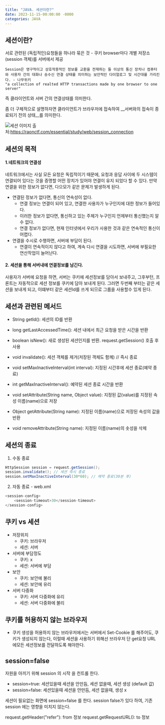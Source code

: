 ```yaml
---
title: "JAVA. 세션이란?"
date: 2023-11-15-00:00:00 -0000
categories: JAVA
---
```



## 세션이란?
서로 관련된 (독립적인)요청들을 하나라 묶은 것 - 쿠키
browser마다 개별 저장소 (session 객체)를 서버에서 제공
```
Session은 영구적이고 상호작용적인 정보를 교환을 전재하는 둘 이상의 통신 장치나 컴퓨터와 사용자 간의 대화나 송수신 연결 상태를 의미하는 보안적인 다이얼로그 및 시간대를 가리킨다. - 나무위키
"a collection of realted HTTP transactions made by one browser to one server"
```

즉 클라이언트와 서버 간의 연결상태를 의미한다.

좀 더 구체적으로 설명하자면 클라이언트가 브라우저에 접속하여 __서버와의 접속이 종료되기 전의 상태__를 의미한다.


![세션](https://raonctf.com/static/essential/images/network/network_session_01.jpg)
이미지 출처:https://raonctf.com/essential/study/web/session_connection


## 세션의 목적

#### 1.네트워크의 연결성
네트워크에서는 사실 모든 요청은 독립적이기 때문에, 요청과 응답 사이에 두 시스템이 연결되어 있다는 것을 증명할 어떤 장치가 있어야 연결이 유지 되었다 할 수 있다. 만약 연결을 위한 정보가 없다면, 다으모가 같은 문제가 발생하게 된다.
- 연결된 정보가 없다면, 통신의 연속성이 없다.
    - 연결 정보는 연결이 되어 있고, 연결한 사용자가 누구인지에 대한 정보가 들어있다.
    - 이러한 정보가 없다면, 통신하고 있는 주체가 누구인지 언제부터 통신했는지 알수 없다.
    - 연결 정보가 없다면, 현재 인터넷에서 우리가 사용한 것과 같은 연속적인 통신이 어렵다.
- 연결을 수시로 수행하면, 서버에 부담이 된다.
    - 연결이 연속적이지 않다고 하여, 계속 다시 연결을 시도하면, 서버에 부필요한 연산작업이 늘어난다.
#### 2. 세션을 통해 서버내에 연결정보를 남긴다.
사용자가 서버에 요청을 하면, 서버는 쿠키에 세션정보를 담아서 보내주고, 그후부턴, 프론트는 자동적으로 세션 정보를 쿠키에 담아 보내게 된다. 그러면 두번째 부터는 같은 세션을 보내게 되고, 이떄부터 같은 세션Id를 쓰게 되므로 그룹을 사용할수 있게 된다.


## 세션과 관련된 메서드
- String getId(): 세션의 ID를 반환
- long getLastAccessedTime(): 세션 내에서 최근 요청을 받은 시간을 반환
- boolean isNew(): 새로 생성된 세션인지를 반환. request.getSession() 호출 후 사용
- void invalidate(): 세션 객체를 제거(저장된 객체도 함께) // 즉시 종료
- void setMaxInactiveInterval(int interval): 지정된 시간후에 세션 종료(예약 종료)
- int getMaxInactiveInterval(): 예약된 세션 종료 시간을 반환

- void setAttribute(String name, Object value): 지정된 값(value)를 지정된 속성 이름(name)으로 저장
- Object getAttribute(String name): 지정된 이름(name)으로 저장된 속성의 값을 반환
- void removeAttribute(String name): 지정된 이름(name)의 솟성을 삭제

## 세션의 종료
1. 수동 종료
```java
HttpSession session = request.getSession();
session.invalidate(); // 세션 즉시 종료
session.setMaxInactiveInterval(30*60); // 예약 종료(30분 후)
```
2. 자동 종료 - web.xml
```java
<session-config>
    <session-timeout>30</session-timeout>
</session-config>
```

## 쿠키 vs 세션
- 저장위치
    - 쿠키: 브라우저
    - 세션: 서버
- 서버에 부담정도
    - 쿠키: x
    - 세션: 서버에 부담
- 보안
    - 쿠키: 보안에 불리
    - 세션: 보안에 유리
- 서버 다중화
    - 쿠키: 서버 다중화에 유리
    - 세션: 서버 다중화에 불리

## 쿠키를 허용하지 않는 브라우저
- 쿠키 생성을 허용하지 않는 브라우저에서는 서버에서 Set-Cookie 를 해주어도, 쿠키가 생성되지 않는다, 이럴때 세션을 사용하기 위해선 브라우저 단 get요청 URL 에모든 세션정보를 전달하도록 해야한다.

## session=false
자원을 아끼기 위해 session 의 시작 을 컨트롤 한다.
- session=true: 세션있을때 세션을 안만듬, 세션 없을때, 세션 생성  (default 값)
- session=false: 세션있을때 세션을 안만듬, 세션 없을때, 생성 x

세션이 필요없는 화면에 session=false 를 한다.
session false가 있다 하여, 기존 session 에는 영향을 미치지 않는다.


request.getHeader("refer"): from 정보
request.getRequestURL(): to 정보

